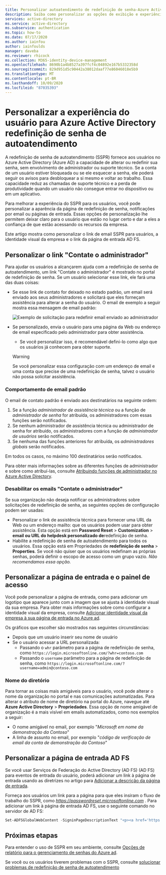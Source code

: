 ```yaml
---
title: Personalizar autoatendimento de redefinição de senha-Azure Active Directory
description: Saiba como personalizar as opções de exibição e experiência do usuário para redefinição de senha de autoatendimento do Azure AD
services: active-directory
ms.service: active-directory
ms.subservice: authentication
ms.topic: how-to
ms.date: 07/17/2020
ms.author: iainfou
author: iainfoulds
manager: daveba
ms.reviewer: rhicock
ms.collection: M365-identity-device-management
ms.openlocfilehash: 8690b1a4b8527a397fcf4c04892e167b5332358d
ms.sourcegitcommit: 829d951d5c90442a38012daaf77e86046018e5b9
ms.translationtype: MT
ms.contentlocale: pt-BR
ms.lasthandoff: 10/09/2020
ms.locfileid: "87035393"
---
```

# <a name="customize-the-user-experience-for-azure-active-directory-self-service-password-reset"></a>Personalizar a experiência do usuário para Azure Active Directory redefinição de senha de autoatendimento

A redefinição de senha de autoatendimento (SSPR) fornece aos usuários no Azure Active Directory (Azure AD) a capacidade de alterar ou redefinir sua senha, sem envolvimento de administrador ou suporte técnico. Se a conta de um usuário estiver bloqueada ou se ele esquecer a senha, ele poderá seguir os avisos para desbloquear a si mesmo e voltar ao trabalho. Essa capacidade reduz as chamadas de suporte técnico e a perda de produtividade quando um usuário não consegue entrar no dispositivo ou em um aplicativo.

Para melhorar a experiência do SSPR para os usuários, você pode personalizar a aparência da página de redefinição de senha, notificações por email ou páginas de entrada. Essas opções de personalização lhe permitem deixar claro para o usuário que estão no lugar certo e dar a eles a confiança de que estão acessando os recursos da empresa.
    
Este artigo mostra como personalizar o link de email SSPR para usuários, a identidade visual da empresa e o link da página de entrada AD FS.

## <a name="customize-the-contact-your-administrator-link"></a>Personalizar o link "Contate o administrador"

Para ajudar os usuários a alcançarem ajuda com a redefinição de senha de autoatendimento, um link "Contate o administrador" é mostrado no portal de redefinição de senha. Se um usuário selecionar esse link, ele fará uma das duas coisas:

* Se esse link de contato for deixado no estado padrão, um email será enviado aos seus administradores e solicitará que eles forneçam assistência para alterar a senha do usuário. O email de exemplo a seguir mostra essa mensagem de email padrão:

    ![Exemplo de solicitação para redefinir email enviado ao administrador](./media/howto-sspr-customization/sspr-contact-admin.png)

* Se personalizado, envia o usuário para uma página da Web ou endereço de email especificado pelo administrador para obter assistência.
    * Se você personalizar isso, é recomendável defini-lo como algo que os usuários já conhecem para obter suporte.

    > [!WARNING]
    > Se você personalizar essa configuração com um endereço de email e uma conta que precise de uma redefinição de senha, talvez o usuário não possa solicitar assistência.

### <a name="default-email-behavior"></a>Comportamento de email padrão

O email de contato padrão é enviado aos destinatários na seguinte ordem:

1. Se a função *administrador de assistência técnica* ou a função de *administrador de senha* for atribuída, os administradores com essas funções serão notificados.
1. Se nenhum administrador de assistência técnica ou administrador de senha for atribuído, os administradores com a função de *administrador de usuários* serão notificados.
1. Se nenhuma das funções anteriores for atribuída, os *administradores globais* serão notificados.

Em todos os casos, no máximo 100 destinatários serão notificados.

Para obter mais informações sobre as diferentes funções de administrador e sobre como atribuí-las, consulte [Atribuindo funções de administrador no Azure Active Directory](../users-groups-roles/directory-assign-admin-roles.md).

### <a name="disable-contact-your-administrator-emails"></a>Desabilitar os emails "Contate o administrador"

Se sua organização não deseja notificar os administradores sobre solicitações de redefinição de senha, as seguintes opções de configuração podem ser usadas:

* Personalizar o link de assistência técnica para fornecer uma URL da Web ou um endereço mailto: que os usuários podem usar para obter assistência. Esta opção está em **Password Reset**  >  **Customization**  >  **email ou URL do helpdesk personalizado de**redefinição de senha.
* Habilite a redefinição de senha de autoatendimento para todos os usuários. Essa opção está em Propriedades de **redefinição de senha**  >  **Properties**. Se você não quiser que os usuários redefinam as próprias senhas, poderá definir o escopo de acesso como um grupo vazio. *Não recomendamos essa opção.*

## <a name="customize-the-sign-in-page-and-access-panel"></a>Personalizar a página de entrada e o painel de acesso

Você pode personalizar a página de entrada, como para adicionar um logotipo que aparece junto com a imagem que se ajusta à identidade visual da sua empresa. Para obter mais informações sobre como configurar a identidade visual da empresa, consulte [Adicionar identidade visual da empresa à sua página de entrada no Azure ad](../fundamentals/customize-branding.md).

Os gráficos que escolher são mostrados nas seguintes circunstâncias:

* Depois que um usuário inserir seu nome de usuário
* Se o usuário acessar a URL personalizada:
   * Passando o `whr` parâmetro para a página de redefinição de senha, como `https://login.microsoftonline.com/?whr=contoso.com`
   * Passando o `username` parâmetro para a página de redefinição de senha, como `https://login.microsoftonline.com/?username=admin@contoso.com`

### <a name="directory-name"></a>Nome do diretório

Para tornar as coisas mais amigáveis para o usuário, você pode alterar o nome da organização no portal e nas comunicações automatizadas. Para alterar o atributo de nome de diretório na portal do Azure, navegue até **Azure Active Directory**  >  **Propriedades**. Essa opção de nome amigável de organização é a mais visível em emails automatizados, como nos exemplos a seguir:

* O nome amigável no email, por exemplo "*Microsoft em nome da demonstração da Contoso*"
* A linha de assunto no email, por exemplo "*código de verificação de email da conta de demonstração da Contoso*"

## <a name="customize-the-ad-fs-sign-in-page"></a>Personalizar a página de entrada AD FS

Se você usar Serviços de Federação do Active Directory (AD FS) (AD FS) para eventos de entrada do usuário, poderá adicionar um link à página de entrada usando as diretrizes no artigo para [Adicionar a descrição da página de entrada](/windows-server/identity/ad-fs/operations/add-sign-in-page-description).

Forneça aos usuários um link para a página para que eles insiram o fluxo de trabalho do SSPR, como *https://passwordreset.microsoftonline.com* . Para adicionar um link à página de entrada AD FS, use o seguinte comando no servidor de AD FS:

``` powershell
Set-ADFSGlobalWebContent -SigninPageDescriptionText "<p><a href='https://passwordreset.microsoftonline.com' target='_blank'>Can't access your account?</a></p>"
```

## <a name="next-steps"></a>Próximas etapas

Para entender o uso de SSPR em seu ambiente, consulte [Opções de relatório para o gerenciamento de senhas do Azure ad](howto-sspr-reporting.md).

Se você ou os usuários tiverem problemas com o SSPR, consulte [solucionar problemas de redefinição de senha de autoatendimento](active-directory-passwords-troubleshoot.md)
